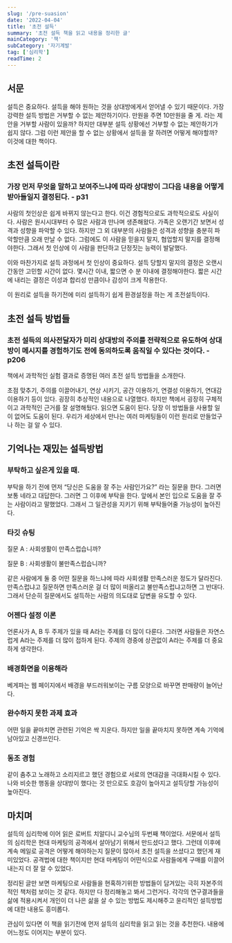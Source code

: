 ```yaml
---
slug: '/pre-suasion'
date: '2022-04-04'
title: '초전 설득'
summary: '초전 설득 책을 읽고 내용을 정리한 글'
mainCategory: '책'
subCategory: '자기계발'
tag: ['심리학']
readTime: 2
---
```


## 서문

설득은 중요하다. 설득을 해야 원하는 것을 상대방에게서 얻어낼 수 있기 때문이다. 가장 강력한 설득 방법은 거부할 수 없는 제안하기이다. 만원을 주면 10만원을 줄 게. 라는 제안을 거부할 사람이 있을까? 하지만 대부분 설득 상황에선 거부할 수 없는 제안하기가 쉽지 않다. 그럼 이런 제안을 할 수 없는 상황에서 설득을 잘 하려면 어떻게 해야할까? 이것에 대한 책이다.

## 초전 설득이란

### 가장 먼저 무엇을 말하고 보여주느냐에 따라 상대방이 그다음 내용을 어떻게 받아들일지 결정된다. - p31

사람의 첫인상은 쉽게 바뀌지 않는다고 한다. 이건 경험적으로도 과학적으로도 사실이다. 사람은 원시시대부터 수 많은 사람과 만나며 생존해왔다. 가족은 오랜기간 보면서 성격과 성향을 파악할 수 있다. 하지만 그 외 대부분의 사람들은 성격과 성향을 충분히 파악할만큼 오래 만날 수 없다. 그럼에도 이 사람을 믿을지 말지, 협업할지 말지를 결정해야한다. 그래서 첫 인상에 이 사람을 판단하고 단정짓는 능력이 발달했다.

이와 마찬가지로 설득 과정에서 첫 인상이 중요하다. 설득 당할지 말지의 결정은 오랜시간동안 고민할 시간이 없다. 몇시간 이내, 짧으면 수 분 이내에 결정해야한다. 짧은 시간에 내리는 결정은 이성과 합리성 만큼이나 감성이 크게 작용한다.

이 원리로 설득을 하기전에 미리 설득하기 쉽게 환경설정을 하는 게 초전설득이다.

## 초전 설득 방법들

### 초전 설득의 의사전달자가 미리 상대방의 주의를 전략적으로 유도하여 상대방이 메시지를 경험하기도 전에 동의하도록 움직일 수 있다는 것이다. - p206

책에서 과학적인 실험 결과로 증명된 여러 초전 설득 방법들을 소개한다.

초점 맞추기, 주의를 이끌어내기, 연상 시키기, 공간 이용하기, 연결성 이용하기, 연대감 이용하기 등이 있다. 굉장히 추상적인 내용으로 나열했다. 하지만 책에서 굉장히 구체적이고 과학적인 근거를 잘 설명해뒀다. 읽으면 도움이 된다. 당장 이 방법들을 사용할 일이 없어도 도움이 된다. 우리가 세상에서 만나는 여러 마케팅들이 이런 원리로 만들었구나 하는 걸 알 수 있다.

## 기억나는 재밌는 설득방법

### 부탁하고 싶은게 있을 때.

부탁을 하기 전에 먼저 “당신은 도움을 잘 주는 사람인가요?” 라는 질문을 한다. 그러면 보통 네라고 대답한다. 그러면 그 이후에 부탁을 한다. 앞에서 본인 입으로 도움을 잘 주는 사람이라고 말했었다. 그래서 그 일관성을 지키기 위해 부탁들어줄 가능성이 높아진다.

### 타깃 슈팅

질문 A : 사회생활이 만족스럽습니까?

질문 B : 사회생활이 불만족스럽습니까?

같은 사람에게 둘 중 어떤 질문을 하느냐에 따라 사회생활 만족스러운 정도가 달라진다. 만족스럽냐고 질문하면 만족스러운 걸 더 많이 떠올리고 불만족스럽냐고하면 그 반대다. 그래서 단순히 질문에서도 설득하는 사람의 의도대로 답변을 유도할 수 있다.

### 어젠다 설정 이론

언론사가 A, B 두 주제가 있을 때 A라는 주제를 더 많이 다룬다. 그러면 사람들은 자연스럽게 A라는 주제를 더 많이 접하게 된다. 주제의 경중에 상관없이 A라는 주제를 더 중요하게 생각한다.

### 배경화면을 이용해라

베게파는 웹 페이지에서 배경을 부드러워보이는 구름 모양으로 바꾸면 판매량이 늘어난다.

### 완수하지 못한 과제 효과

어떤 일을 끝마치면 관련된 기억은 싹 지운다. 하지만 일을 끝마치지 못하면 계속 기억에 남아있고 신경쓰인다.

### 동조 경험

같이 춤추고 노래하고 소리지르고 했던 경험으로 서로의 연대감을 극대화시킬 수 있다. 나와 비슷한 행동을 상대방이 했다는 것 만으로도 호감이 높아지고 설득당할 가능성이 높아진다.

## 마치며

설득의 심리학에 이어 읽은 로버트 치알디니 교수님의 두번째 책이었다. 서문에서 설득의 심리학은 현대 마케팅의 공격에서 살아남기 위해서 만드셨다고 했다. 그런데 이후에 계속 메일로 공격은 어떻게 해야하는지 질문이 많아서 초전 설득을 쓰셨다고 했던게 재미있었다. 공격법에 대한 책이지만 현대 마케팅이 어떤식으로 사람들에게 구매를 이끌어내는지 더 잘 알 수 있었다.

정리된 글만 보면 마케팅으로 사람들을 현혹하기위한 방법들이 담겨있는 극히 자본주의적인 책처럼 보이는 것 같다. 하지만 다 정리해놓고 봐서 그런거다. 각각의 연구결과들을 삶에 적용시켜서 개인이 더 나은 삶을 살 수 있는 방법도 제시해주고 윤리적인 설득방법에 대한 내용도 흥미롭다.

관심이 있다면 이 책을 읽기전에 먼저 설득의 심리학을 읽고 읽는 것을 추천한다. 내용에 어느정도 이어지는 부분이 있다.
